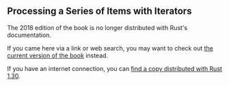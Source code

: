 ## Processing a Series of Items with Iterators

The 2018 edition of the book is no longer distributed with Rust's documentation.

If you came here via a link or web search, you may want to check out [the current version of the book](../ch13-02-iterators.html) instead.

If you have an internet connection, you can [find a copy distributed with Rust 1.30](https://doc.rust-lang.org/1.30.0/book/2018-edition/ch13-02-iterators.html).